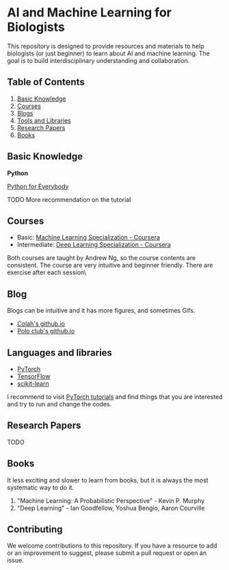 # AI and Machine Learning for Biologists

This repository is designed to provide resources and materials to help biologists (or just beginner) to learn about AI and machine learning. The goal is to build interdisciplinary understanding and collaboration. 

## Table of Contents

1. [Basic Knowledge](#basic-knowledge)
2. [Courses](#courses)
3. [Blogs](#blog)
4. [Tools and Libraries](#tools)
5. [Research Papers](#papers)
6. [Books](#books)

## Basic Knowledge

**Python**

[Python for Everybody](https://www.coursera.org/specializations/python)

TODO More recommendation on the tutorial

## Courses

- Basic: [Machine Learning Specialization - Coursera](https://www.coursera.org/specializations/machine-learning-introduction#courses)
- Intermediate: [Deep Learning Specialization - Coursera](https://www.coursera.org/specializations/deep-learning)

Both courses are taught by Andrew Ng, so the course contents are consistent. The course are very intuitive and beginner friendly. There are exercise after each session\


## Blog

Blogs can be intuitive and it has more figures, and sometimes Gifs.
- [Colah's github.io](https://colah.github.io/)
- [Polo club's github.io](https://poloclub.github.io/#research-ai)


## Languages and libraries

- [PyTorch](https://pytorch.org/)
- [TensorFlow](https://www.tensorflow.org/)
- [scikit-learn](https://scikit-learn.org/)

I recommend to visit [PyTorch tutorials](https://pytorch.org/tutorials/) and find things that you are interested and try to run and change the codes.

## Research Papers

TODO

<Add relevant research papers here>





## Books

It less exciting and slower to learn from books, but it is always the most systematic way to do it.

1. "Machine Learning: A Probabilistic Perspective" - Kevin P. Murphy
2. "Deep Learning" - Ian Goodfellow, Yoshua Bengio, Aaron Courville


<a name="contributing"></a>
## Contributing

We welcome contributions to this repository. If you have a resource to add or an improvement to suggest, please submit a pull request or open an issue.

